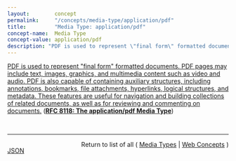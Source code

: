 ```yaml
---
layout:        concept
permalink:     "/concepts/media-type/application/pdf"
title:         "Media Type: application/pdf"
concept-name:  Media Type
concept-value: application/pdf
description: "PDF is used to represent \"final form\" formatted documents. PDF pages may include text, images, graphics, and multimedia content such as video and audio. PDF is also capable of containing auxiliary structures, including annotations, bookmarks, file attachments, hyperlinks, logical structures, and metadata. These features are useful for navigation and building collections of related documents, as well as for reviewing and commenting on documents."
---
```


[PDF is used to represent "final form" formatted documents. PDF pages may include text, images, graphics, and multimedia content such as video and audio. PDF is also capable of containing auxiliary structures, including annotations, bookmarks, file attachments, hyperlinks, logical structures, and metadata. These features are useful for navigation and building collections of related documents, as well as for reviewing and commenting on documents.](https://datatracker.ietf.org/doc/html/rfc8118#section-1 "Read documentation for Media Type &#34;application/pdf&#34;") (**[RFC 8118: The application/pdf Media Type](/specs/IETF/RFC/8118 "The Portable Document Format (PDF) is an ISO standard (ISO 32000-1:2008) defining a final-form document representation language in use for document exchange, including on the Internet, since 1993. This document provides an overview of the PDF format and updates the media type registration of &#34;application/pdf&#34;.")**)

<br/>
<hr/>

<p style="float : left"><a href="./application/pdf.json" title="JSON representing this particular Web Concept value">JSON</a></p>
<p style="text-align: right">Return to list of all ( <a href="../media-type/">Media Types</a> | <a href="../">Web Concepts</a> )</p>
